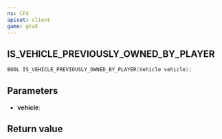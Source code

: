 ```yaml
---
ns: CFX
apiset: client
game: gta5
---
```

## IS_VEHICLE_PREVIOUSLY_OWNED_BY_PLAYER

```c
BOOL IS_VEHICLE_PREVIOUSLY_OWNED_BY_PLAYER(Vehicle vehicle);
```


## Parameters
* **vehicle**: 

## Return value
